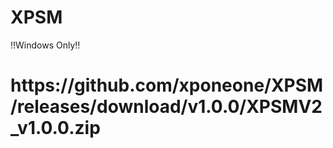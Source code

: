 # XPSM
<p style="color=red">!!Windows Only!!<h1>
<p>https://github.com/xponeone/XPSM/releases/download/v1.0.0/XPSMV2_v1.0.0.zip<p>
